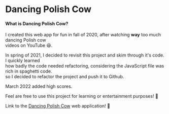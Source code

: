 # Dancing Polish Cow

#### What is Dancing Polish Cow?

I created this web app for fun in fall of 2020, after watching **way** too much dancing Polish cow  
videos on YouTube 😆.

In spring of 2021, I decided to revisit this project and skim through it's code. I quickly learned  
how badly the code needed refactoring, considering the JavaScript file was rich in spaghetti code.  
so I decided to refactor the project and push it to Github.

March 2022 added high scores.

Feel are free to use this project for learning or entertainment purposes! 🙂  

Link to the [Dancing Polish Cow](https://polishcow.netlify.app/) web application! 🐄
